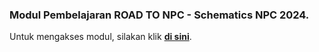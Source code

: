 ### Modul Pembelajaran ROAD TO NPC - Schematics NPC 2024.

Untuk mengakses modul, silakan klik **[di sini](https://github.com/schematics-npc-2024/modul-road-to-npc-2024/wiki)**.
